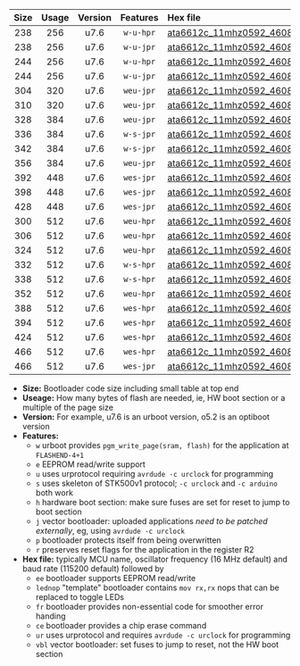 |Size|Usage|Version|Features|Hex file|
|:-:|:-:|:-:|:-:|:--|
|238|256|u7.6|`w-u-hpr`|[ata6612c_11mhz0592_460800bps_ur.hex](https://raw.githubusercontent.com/stefanrueger/urboot/main/bootloaders/ata6612c/fcpu_11mhz0592/460800_bps/ata6612c_11mhz0592_460800bps_ur.hex)|
|238|256|u7.6|`w-u-jpr`|[ata6612c_11mhz0592_460800bps_ur_vbl.hex](https://raw.githubusercontent.com/stefanrueger/urboot/main/bootloaders/ata6612c/fcpu_11mhz0592/460800_bps/ata6612c_11mhz0592_460800bps_ur_vbl.hex)|
|244|256|u7.6|`w-u-hpr`|[ata6612c_11mhz0592_460800bps_lednop_ur.hex](https://raw.githubusercontent.com/stefanrueger/urboot/main/bootloaders/ata6612c/fcpu_11mhz0592/460800_bps/ata6612c_11mhz0592_460800bps_lednop_ur.hex)|
|244|256|u7.6|`w-u-jpr`|[ata6612c_11mhz0592_460800bps_lednop_ur_vbl.hex](https://raw.githubusercontent.com/stefanrueger/urboot/main/bootloaders/ata6612c/fcpu_11mhz0592/460800_bps/ata6612c_11mhz0592_460800bps_lednop_ur_vbl.hex)|
|304|320|u7.6|`weu-jpr`|[ata6612c_11mhz0592_460800bps_ee_ur_vbl.hex](https://raw.githubusercontent.com/stefanrueger/urboot/main/bootloaders/ata6612c/fcpu_11mhz0592/460800_bps/ata6612c_11mhz0592_460800bps_ee_ur_vbl.hex)|
|310|320|u7.6|`weu-jpr`|[ata6612c_11mhz0592_460800bps_ee_lednop_ur_vbl.hex](https://raw.githubusercontent.com/stefanrueger/urboot/main/bootloaders/ata6612c/fcpu_11mhz0592/460800_bps/ata6612c_11mhz0592_460800bps_ee_lednop_ur_vbl.hex)|
|328|384|u7.6|`weu-jpr`|[ata6612c_11mhz0592_460800bps_ee_lednop_fr_ur_vbl.hex](https://raw.githubusercontent.com/stefanrueger/urboot/main/bootloaders/ata6612c/fcpu_11mhz0592/460800_bps/ata6612c_11mhz0592_460800bps_ee_lednop_fr_ur_vbl.hex)|
|336|384|u7.6|`w-s-jpr`|[ata6612c_11mhz0592_460800bps_vbl.hex](https://raw.githubusercontent.com/stefanrueger/urboot/main/bootloaders/ata6612c/fcpu_11mhz0592/460800_bps/ata6612c_11mhz0592_460800bps_vbl.hex)|
|342|384|u7.6|`w-s-jpr`|[ata6612c_11mhz0592_460800bps_lednop_vbl.hex](https://raw.githubusercontent.com/stefanrueger/urboot/main/bootloaders/ata6612c/fcpu_11mhz0592/460800_bps/ata6612c_11mhz0592_460800bps_lednop_vbl.hex)|
|356|384|u7.6|`weu-jpr`|[ata6612c_11mhz0592_460800bps_ee_lednop_fr_ce_ur_vbl.hex](https://raw.githubusercontent.com/stefanrueger/urboot/main/bootloaders/ata6612c/fcpu_11mhz0592/460800_bps/ata6612c_11mhz0592_460800bps_ee_lednop_fr_ce_ur_vbl.hex)|
|392|448|u7.6|`wes-jpr`|[ata6612c_11mhz0592_460800bps_ee_vbl.hex](https://raw.githubusercontent.com/stefanrueger/urboot/main/bootloaders/ata6612c/fcpu_11mhz0592/460800_bps/ata6612c_11mhz0592_460800bps_ee_vbl.hex)|
|398|448|u7.6|`wes-jpr`|[ata6612c_11mhz0592_460800bps_ee_lednop_vbl.hex](https://raw.githubusercontent.com/stefanrueger/urboot/main/bootloaders/ata6612c/fcpu_11mhz0592/460800_bps/ata6612c_11mhz0592_460800bps_ee_lednop_vbl.hex)|
|428|448|u7.6|`wes-jpr`|[ata6612c_11mhz0592_460800bps_ee_lednop_fr_vbl.hex](https://raw.githubusercontent.com/stefanrueger/urboot/main/bootloaders/ata6612c/fcpu_11mhz0592/460800_bps/ata6612c_11mhz0592_460800bps_ee_lednop_fr_vbl.hex)|
|300|512|u7.6|`weu-hpr`|[ata6612c_11mhz0592_460800bps_ee_ur.hex](https://raw.githubusercontent.com/stefanrueger/urboot/main/bootloaders/ata6612c/fcpu_11mhz0592/460800_bps/ata6612c_11mhz0592_460800bps_ee_ur.hex)|
|306|512|u7.6|`weu-hpr`|[ata6612c_11mhz0592_460800bps_ee_lednop_ur.hex](https://raw.githubusercontent.com/stefanrueger/urboot/main/bootloaders/ata6612c/fcpu_11mhz0592/460800_bps/ata6612c_11mhz0592_460800bps_ee_lednop_ur.hex)|
|324|512|u7.6|`weu-hpr`|[ata6612c_11mhz0592_460800bps_ee_lednop_fr_ur.hex](https://raw.githubusercontent.com/stefanrueger/urboot/main/bootloaders/ata6612c/fcpu_11mhz0592/460800_bps/ata6612c_11mhz0592_460800bps_ee_lednop_fr_ur.hex)|
|332|512|u7.6|`w-s-hpr`|[ata6612c_11mhz0592_460800bps.hex](https://raw.githubusercontent.com/stefanrueger/urboot/main/bootloaders/ata6612c/fcpu_11mhz0592/460800_bps/ata6612c_11mhz0592_460800bps.hex)|
|338|512|u7.6|`w-s-hpr`|[ata6612c_11mhz0592_460800bps_lednop.hex](https://raw.githubusercontent.com/stefanrueger/urboot/main/bootloaders/ata6612c/fcpu_11mhz0592/460800_bps/ata6612c_11mhz0592_460800bps_lednop.hex)|
|352|512|u7.6|`weu-hpr`|[ata6612c_11mhz0592_460800bps_ee_lednop_fr_ce_ur.hex](https://raw.githubusercontent.com/stefanrueger/urboot/main/bootloaders/ata6612c/fcpu_11mhz0592/460800_bps/ata6612c_11mhz0592_460800bps_ee_lednop_fr_ce_ur.hex)|
|388|512|u7.6|`wes-hpr`|[ata6612c_11mhz0592_460800bps_ee.hex](https://raw.githubusercontent.com/stefanrueger/urboot/main/bootloaders/ata6612c/fcpu_11mhz0592/460800_bps/ata6612c_11mhz0592_460800bps_ee.hex)|
|394|512|u7.6|`wes-hpr`|[ata6612c_11mhz0592_460800bps_ee_lednop.hex](https://raw.githubusercontent.com/stefanrueger/urboot/main/bootloaders/ata6612c/fcpu_11mhz0592/460800_bps/ata6612c_11mhz0592_460800bps_ee_lednop.hex)|
|424|512|u7.6|`wes-hpr`|[ata6612c_11mhz0592_460800bps_ee_lednop_fr.hex](https://raw.githubusercontent.com/stefanrueger/urboot/main/bootloaders/ata6612c/fcpu_11mhz0592/460800_bps/ata6612c_11mhz0592_460800bps_ee_lednop_fr.hex)|
|466|512|u7.6|`wes-hpr`|[ata6612c_11mhz0592_460800bps_ee_lednop_fr_ce.hex](https://raw.githubusercontent.com/stefanrueger/urboot/main/bootloaders/ata6612c/fcpu_11mhz0592/460800_bps/ata6612c_11mhz0592_460800bps_ee_lednop_fr_ce.hex)|
|466|512|u7.6|`wes-jpr`|[ata6612c_11mhz0592_460800bps_ee_lednop_fr_ce_vbl.hex](https://raw.githubusercontent.com/stefanrueger/urboot/main/bootloaders/ata6612c/fcpu_11mhz0592/460800_bps/ata6612c_11mhz0592_460800bps_ee_lednop_fr_ce_vbl.hex)|

- **Size:** Bootloader code size including small table at top end
- **Useage:** How many bytes of flash are needed, ie, HW boot section or a multiple of the page size
- **Version:** For example, u7.6 is an urboot version, o5.2 is an optiboot version
- **Features:**
  + `w` urboot provides `pgm_write_page(sram, flash)` for the application at `FLASHEND-4+1`
  + `e` EEPROM read/write support
  + `u` uses urprotocol requiring `avrdude -c urclock` for programming
  + `s` uses skeleton of STK500v1 protocol; `-c urclock` and `-c arduino` both work
  + `h` hardware boot section: make sure fuses are set for reset to jump to boot section
  + `j` vector bootloader: uploaded applications *need to be patched externally*, eg, using `avrdude -c urclock`
  + `p` bootloader protects itself from being overwritten
  + `r` preserves reset flags for the application in the register R2
- **Hex file:** typically MCU name, oscillator frequency (16 MHz default) and baud rate (115200 default) followed by
  + `ee` bootloader supports EEPROM read/write
  + `lednop` "template" bootloader contains `mov rx,rx` nops that can be replaced to toggle LEDs
  + `fr` bootloader provides non-essential code for smoother error handing
  + `ce` bootloader provides a chip erase command
  + `ur` uses urprotocol and requires `avrdude -c urclock` for programming
  + `vbl` vector bootloader: set fuses to jump to reset, not the HW boot section
